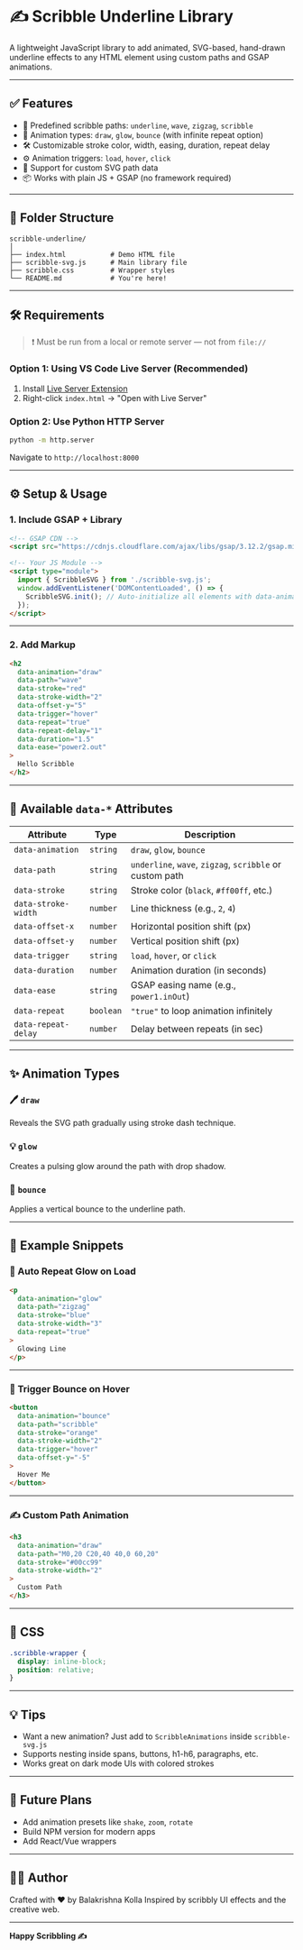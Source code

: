 # ✍️ Scribble Underline Library

A lightweight JavaScript library to add animated, SVG-based, hand-drawn underline effects to any HTML element using custom paths and GSAP animations.

---

## ✅ Features

- 🎨 Predefined scribble paths: `underline`, `wave`, `zigzag`, `scribble`
- 🔁 Animation types: `draw`, `glow`, `bounce` (with infinite repeat option)
- 🛠️ Customizable stroke color, width, easing, duration, repeat delay
- ⚙️ Animation triggers: `load`, `hover`, `click`
- 🧩 Support for custom SVG path data
- 📦 Works with plain JS + GSAP (no framework required)

---

## 📁 Folder Structure

```
scribble-underline/
│
├── index.html           # Demo HTML file
├── scribble-svg.js      # Main library file
├── scribble.css         # Wrapper styles
└── README.md            # You're here!
```

---

## 🛠️ Requirements

> ❗ Must be run from a local or remote server — not from `file://`

### Option 1: Using VS Code Live Server (Recommended)
1. Install [Live Server Extension](https://marketplace.visualstudio.com/items?itemName=ritwickdey.LiveServer)
2. Right-click `index.html` → "Open with Live Server"

### Option 2: Use Python HTTP Server

```bash
python -m http.server
```

Navigate to `http://localhost:8000`

---

## ⚙️ Setup & Usage

### 1. Include GSAP + Library

```html
<!-- GSAP CDN -->
<script src="https://cdnjs.cloudflare.com/ajax/libs/gsap/3.12.2/gsap.min.js"></script>

<!-- Your JS Module -->
<script type="module">
  import { ScribbleSVG } from './scribble-svg.js';
  window.addEventListener('DOMContentLoaded', () => {
    ScribbleSVG.init(); // Auto-initialize all elements with data-animation
  });
</script>
```

---

### 2. Add Markup

```html
<h2
  data-animation="draw"
  data-path="wave"
  data-stroke="red"
  data-stroke-width="2"
  data-offset-y="5"
  data-trigger="hover"
  data-repeat="true"
  data-repeat-delay="1"
  data-duration="1.5"
  data-ease="power2.out"
>
  Hello Scribble
</h2>
```

---

## 🧩 Available `data-*` Attributes

| Attribute             | Type      | Description |
|----------------------|-----------|-------------|
| `data-animation`      | `string`  | `draw`, `glow`, `bounce` |
| `data-path`           | `string`  | `underline`, `wave`, `zigzag`, `scribble` or custom path |
| `data-stroke`         | `string`  | Stroke color (`black`, `#ff00ff`, etc.) |
| `data-stroke-width`   | `number`  | Line thickness (e.g., `2`, `4`) |
| `data-offset-x`       | `number`  | Horizontal position shift (px) |
| `data-offset-y`       | `number`  | Vertical position shift (px) |
| `data-trigger`        | `string`  | `load`, `hover`, or `click` |
| `data-duration`       | `number`  | Animation duration (in seconds) |
| `data-ease`           | `string`  | GSAP easing name (e.g., `power1.inOut`) |
| `data-repeat`         | `boolean` | `"true"` to loop animation infinitely |
| `data-repeat-delay`   | `number`  | Delay between repeats (in sec) |

---

## ✨ Animation Types

### 🖊️ `draw`
Reveals the SVG path gradually using stroke dash technique.

### 💡 `glow`
Creates a pulsing glow around the path with drop shadow.

### 🪩 `bounce`
Applies a vertical bounce to the underline path.

---

## 📌 Example Snippets

### 🔄 Auto Repeat Glow on Load

```html
<p
  data-animation="glow"
  data-path="zigzag"
  data-stroke="blue"
  data-stroke-width="3"
  data-repeat="true"
>
  Glowing Line
</p>
```

---

### 🧪 Trigger Bounce on Hover

```html
<button
  data-animation="bounce"
  data-path="scribble"
  data-stroke="orange"
  data-stroke-width="2"
  data-trigger="hover"
  data-offset-y="-5"
>
  Hover Me
</button>
```

---

### ✍️ Custom Path Animation

```html
<h3
  data-animation="draw"
  data-path="M0,20 C20,40 40,0 60,20"
  data-stroke="#00cc99"
  data-stroke-width="2"
>
  Custom Path
</h3>
```

---

## 🎨 CSS

```css
.scribble-wrapper {
  display: inline-block;
  position: relative;
}
```

---

## 💡 Tips

- Want a new animation? Just add to `ScribbleAnimations` inside `scribble-svg.js`
- Supports nesting inside spans, buttons, h1-h6, paragraphs, etc.
- Works great on dark mode UIs with colored strokes

---

## 🚀 Future Plans

- Add animation presets like `shake`, `zoom`, `rotate`
- Build NPM version for modern apps
- Add React/Vue wrappers

---

## 🧑‍💻 Author

Crafted with ❤️ by Balakrishna Kolla
Inspired by scribbly UI effects and the creative web.

---

**Happy Scribbling ✍️**

